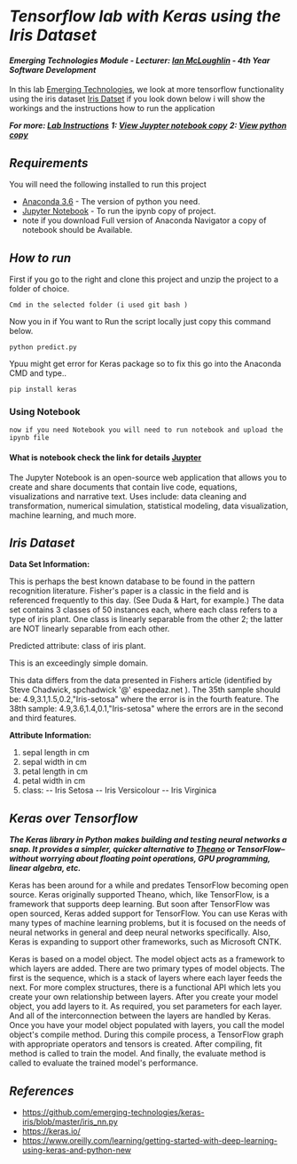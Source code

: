 # **_Tensorflow lab with Keras using the Iris Dataset_**
#### *Emerging Technologies Module - Lecturer: [Ian McLoughlin](ianmcloughlin.github.io) - 4th Year Software Development*
In this lab  [Emerging Technologies](https://github.com/emerging-technologies/emerging-technologies.github.io/blob/master/problems/tensorflow.md), we look at more tensorflow functionality using the iris dataset [Iris Datset](https://en.wikipedia.org/wiki/Iris_flower_data_set) if you look down below i will show the workings and the instructions how to run the application 

**_For more: [Lab Instructions](https://emerging-technologies.github.io/problems/project.html)_**
**_1: [View Juypter notebook copy](https://github.com/heanuea/Tensorflow/blob/master/TensorflowLab.ipynb)_**
**_2: [View python copy](https://github.com/heanuea/Tensorflow/blob/master/predict.py)_**

## **_Requirements_** 
You will need the following installed to run this project 
* [Anaconda 3.6](https://anaconda.org/anaconda/python) - The version of python you need. 
* [Jupyter Notebook](http://jupyter.org) - To run the ipynb copy of project. 
* note if you download Full version of Anaconda Navigator a copy of notebook should be Available. 

## **_How to run_** 
First if you go to the right and clone this project and unzip the project to a folder of choice.
```
Cmd in the selected folder (i used git bash )
```
Now you in if You want to Run the script locally just copy this command below. 
```
python predict.py 
```
Ypuu might get error for Keras package so to fix this go into the Anaconda CMD and type..
```
pip install keras 
```
### Using Notebook
``` 
now if you need Notebook you will need to run notebook and upload the ipynb file 
```
#### What is notebook check the link for details [Juypter](juypter.org)
The Jupyter Notebook is an open-source web application that allows you to create and share documents that contain live code, equations, visualizations and narrative text. Uses include: data cleaning and transformation, numerical simulation, statistical modeling, data visualization, machine learning, and much more.

## **_Iris Dataset_**

**Data Set Information:**

This is perhaps the best known database to be found in the pattern recognition literature. Fisher's paper is a classic in the field and is referenced frequently to this day. (See Duda & Hart, for example.) The data set contains 3 classes of 50 instances each, where each class refers to a type of iris plant. One class is linearly separable from the other 2; the latter are NOT linearly separable from each other. 

Predicted attribute: class of iris plant. 

This is an exceedingly simple domain. 

This data differs from the data presented in Fishers article (identified by Steve Chadwick, spchadwick '@' espeedaz.net ). The 35th sample should be: 4.9,3.1,1.5,0.2,"Iris-setosa" where the error is in the fourth feature. The 38th sample: 4.9,3.6,1.4,0.1,"Iris-setosa" where the errors are in the second and third features.

**Attribute Information:**

1. sepal length in cm 
2. sepal width in cm 
3. petal length in cm 
4. petal width in cm 
5. class: 
-- Iris Setosa 
-- Iris Versicolour 
-- Iris Virginica


## **_Keras over Tensorflow_**
**_The Keras library in Python makes building and testing neural networks a snap. It provides a simpler, quicker alternative to [Theano](http://deeplearning.net/software/theano/) or TensorFlow–without worrying about floating point operations, GPU programming, linear algebra, etc._**

Keras has been around for a while and predates TensorFlow becoming open source. Keras originally supported Theano, which, like TensorFlow, is a framework that supports deep learning. But soon after TensorFlow was open sourced, Keras added support for TensorFlow. You can use Keras with many types of machine learning problems, but it is focused on the needs of neural networks in general and deep neural networks specifically. Also, Keras is expanding to support other frameworks, such as Microsoft CNTK.

 Keras is based on a model object. The model object acts as a framework to which layers are added. There are two primary types of model objects. The first is the sequence, which is a stack of layers where each layer feeds the next. For more complex structures, there is a functional API which lets you create your own relationship between layers. After you create your model object, you add layers to it. As required, you set parameters for each layer. And all of the interconnection between the layers are handled by Keras. Once you have your model object populated with layers, you call the model object's compile method. During this compile process, a TensorFlow graph with appropriate operators and tensors is created. After compiling, fit method is called to train the model. And finally, the evaluate method is called to evaluate the trained model's performance.




## **_References_**
- https://github.com/emerging-technologies/keras-iris/blob/master/iris_nn.py
- https://keras.io/
- https://www.oreilly.com/learning/getting-started-with-deep-learning-using-keras-and-python-new